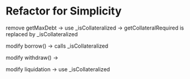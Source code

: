 # Refactor for Simplicity

remove getMaxDebt -> use \_isCollateralized -> getCollateralRequired is replaced by \_isCollateralized

modify borrow() -> calls \_isCollateralized

modify withdraw() ->

modify liquidation -> use \_isCollateralized
